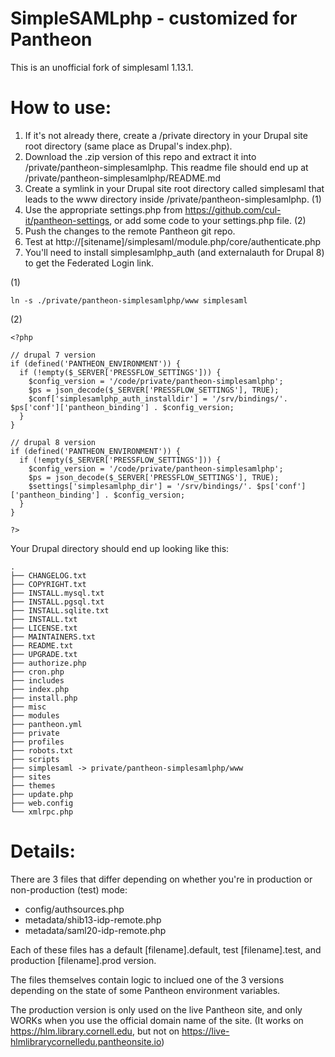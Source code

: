 SimpleSAMLphp - customized for Pantheon
=============

This is an unofficial fork of simplesaml 1.13.1.

How to use:
===========

1. If it's not already there, create a /private directory in your Drupal site root directory (same place as Drupal's index.php).
2. Download the .zip version of this repo and extract it into /private/pantheon-simplesamlphp. This readme file should end up at /private/pantheon-simplesamlphp/README.md
3. Create a symlink in your Drupal site root directory called simplesaml that leads to the www directory inside /private/pantheon-simplesamlphp. (1)
4. Use the appropriate settings.php from https://github.com/cul-it/pantheon-settings, or add some code to your settings.php file. (2)
5. Push the changes to the remote Pantheon git repo.
6. Test at http://[sitename]/simplesaml/module.php/core/authenticate.php
7. You'll need to install simplesamlphp_auth (and externalauth for Drupal 8) to get the Federated Login link.

(1)

```
ln -s ./private/pantheon-simplesamlphp/www simplesaml
```

(2)

```
<?php

// drupal 7 version
if (defined('PANTHEON_ENVIRONMENT')) {
  if (!empty($_SERVER['PRESSFLOW_SETTINGS'])) {
    $config_version = '/code/private/pantheon-simplesamlphp';
    $ps = json_decode($_SERVER['PRESSFLOW_SETTINGS'], TRUE);
    $conf['simplesamlphp_auth_installdir'] = '/srv/bindings/'. $ps['conf']['pantheon_binding'] . $config_version;
  }
}

// drupal 8 version
if (defined('PANTHEON_ENVIRONMENT')) {
  if (!empty($_SERVER['PRESSFLOW_SETTINGS'])) {
    $config_version = '/code/private/pantheon-simplesamlphp';
    $ps = json_decode($_SERVER['PRESSFLOW_SETTINGS'], TRUE);
    $settings['simplesamlphp_dir'] = '/srv/bindings/'. $ps['conf']['pantheon_binding'] . $config_version;
  }
}

?>
```

Your Drupal directory should end up looking like this:

```
.
├── CHANGELOG.txt
├── COPYRIGHT.txt
├── INSTALL.mysql.txt
├── INSTALL.pgsql.txt
├── INSTALL.sqlite.txt
├── INSTALL.txt
├── LICENSE.txt
├── MAINTAINERS.txt
├── README.txt
├── UPGRADE.txt
├── authorize.php
├── cron.php
├── includes
├── index.php
├── install.php
├── misc
├── modules
├── pantheon.yml
├── private
├── profiles
├── robots.txt
├── scripts
├── simplesaml -> private/pantheon-simplesamlphp/www
├── sites
├── themes
├── update.php
├── web.config
└── xmlrpc.php
```


Details:
===========
There are 3 files that differ depending on whether you're in production or non-production (test) mode:

* 	config/authsources.php
* 	metadata/shib13-idp-remote.php
* 	metadata/saml20-idp-remote.php

Each of these files has a default [filename].default, test [filename].test, and production [filename].prod version.

The files themselves contain logic to inclued one of the 3 versions depending on the state of some Pantheon environment variables.

The production version is only used on the live Pantheon site, and only WORKs when you use the official domain name of the site. (It works on https://hlm.library.cornell.edu, but not on https://live-hlmlibrarycornelledu.pantheonsite.io)
